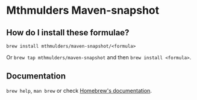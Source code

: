 # Mthmulders Maven-snapshot

## How do I install these formulae?
`brew install mthmulders/maven-snapshot/<formula>`

Or `brew tap mthmulders/maven-snapshot` and then `brew install <formula>`.

## Documentation
`brew help`, `man brew` or check [Homebrew's documentation](https://docs.brew.sh).
